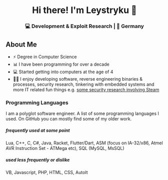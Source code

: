 <h1 align="center">
  Hi there! I'm Leystryku 👋
</h1>
<h3 align="center">
  💻 Development & Exploit Research | 🌴 Germany
</h3>

## About Me

- ⚡️ Degree in Computer Science
- 📊 I have been programming for over a decade
- 💻 Started getting into computers at the age of 4
- 👨‍💻 I enjoy developing software, reverse engineering binaries & processes, security research, tinkering with embedded systems and more IT related fun things e.g. [some security research involving Steam](https://www.reddit.com/r/Steam/s/8zY20thn2f)

### Programming Languages

I am a polyglot software engineer. A list of some programming languages I used. On GitHub you can mostly find some of my older work.

##### frequently used at some point
Lua, C++, C, C#, Java, Racket, Flutter/Dart, ASM (focus on IA-32/x86, Atmel AVR Instruction Set - ATMega etc), SQL (MySQL, MsSQL)


##### used less frequently or dislike
VB, Javascript, PHP, HTML, CSS, AutoIt
